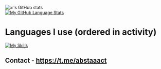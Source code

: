 ![xi's GitHub stats](https://github-readme-stats.vercel.app/api?username=4bstract&hide=prs,stars&show_icons=true&theme=ayu-mirage)  
[![My GitHub Language Stats](https://github-readme-stats.vercel.app/api/top-langs/?username=4bstract&langs_count=5&theme=ayu-mirage)]()  
# Languages I use (ordered in activity)
[![My Skills](https://skillicons.dev/icons?i=cs,py,cpp,c,js)](https://skillicons.dev)  
## Contact - https://t.me/abstaaact
